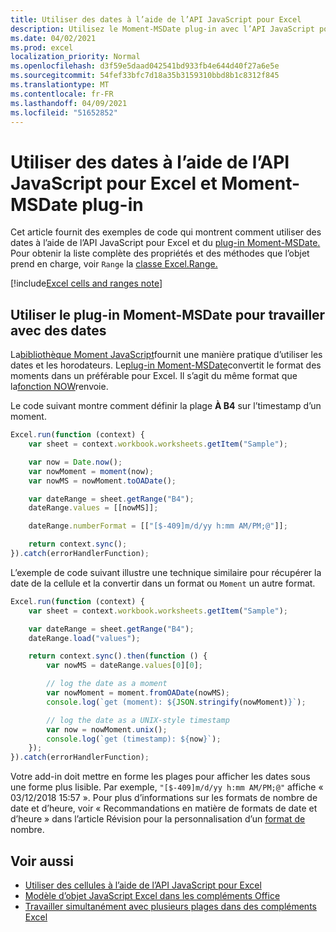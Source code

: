 ```yaml
---
title: Utiliser des dates à l’aide de l’API JavaScript pour Excel
description: Utilisez le Moment-MSDate plug-in avec l’API JavaScript pour Excel pour utiliser les dates.
ms.date: 04/02/2021
ms.prod: excel
localization_priority: Normal
ms.openlocfilehash: d3f59e5daad042541bd933fb4e644d40f27a6e5e
ms.sourcegitcommit: 54fef33bfc7d18a35b3159310bbd8b1c8312f845
ms.translationtype: MT
ms.contentlocale: fr-FR
ms.lasthandoff: 04/09/2021
ms.locfileid: "51652852"
---
```

# <a name="work-with-dates-using-the-excel-javascript-api-and-the-moment-msdate-plug-in"></a>Utiliser des dates à l’aide de l’API JavaScript pour Excel et Moment-MSDate plug-in

Cet article fournit des exemples de code qui montrent comment utiliser des dates à l’aide de l’API JavaScript pour Excel et du [plug-in Moment-MSDate.](https://www.npmjs.com/package/moment-msdate) Pour obtenir la liste complète des propriétés et des méthodes que l’objet prend en charge, voir `Range` la [classe Excel.Range.](/javascript/api/excel/excel.range)

[!include[Excel cells and ranges note](../includes/note-excel-cells-and-ranges.md)]

## <a name="use-the-moment-msdate-plug-in-to-work-with-dates"></a>Utiliser le plug-in Moment-MSDate pour travailler avec des dates

La[bibliothèque Moment JavaScript](https://momentjs.com/)fournit une manière pratique d’utiliser les dates et les horodateurs. Le[plug-in Moment-MSDate](https://www.npmjs.com/package/moment-msdate)convertit le format des moments dans un préférable pour Excel. Il s’agit du même format que la[fonction NOW](https://support.office.com/article/now-function-3337fd29-145a-4347-b2e6-20c904739c46)renvoie.

Le code suivant montre comment définir la plage **À B4** sur l’timestamp d’un moment.

```js
Excel.run(function (context) {
    var sheet = context.workbook.worksheets.getItem("Sample");

    var now = Date.now();
    var nowMoment = moment(now);
    var nowMS = nowMoment.toOADate();

    var dateRange = sheet.getRange("B4");
    dateRange.values = [[nowMS]];

    dateRange.numberFormat = [["[$-409]m/d/yy h:mm AM/PM;@"]];

    return context.sync();
}).catch(errorHandlerFunction);
```

L’exemple de code suivant illustre une technique similaire pour récupérer la date de la cellule et la convertir dans un format ou `Moment` un autre format.

```js
Excel.run(function (context) {
    var sheet = context.workbook.worksheets.getItem("Sample");

    var dateRange = sheet.getRange("B4");
    dateRange.load("values");

    return context.sync().then(function () {
        var nowMS = dateRange.values[0][0];

        // log the date as a moment
        var nowMoment = moment.fromOADate(nowMS);
        console.log(`get (moment): ${JSON.stringify(nowMoment)}`);

        // log the date as a UNIX-style timestamp
        var now = nowMoment.unix();
        console.log(`get (timestamp): ${now}`);
    });
}).catch(errorHandlerFunction);
```

Votre add-in doit mettre en forme les plages pour afficher les dates sous une forme plus lisible. Par exemple, `"[$-409]m/d/yy h:mm AM/PM;@"` affiche « 03/12/2018 15:57 ». Pour plus d’informations sur les formats de nombre de date et d’heure, voir « Recommandations en matière de formats de date et d’heure » dans l’article Révision pour la personnalisation d’un [format de](https://support.microsoft.com/office/c0a1d1fa-d3f4-4018-96b7-9c9354dd99f5) nombre.


## <a name="see-also"></a>Voir aussi

- [Utiliser des cellules à l’aide de l’API JavaScript pour Excel](excel-add-ins-cells.md)
- [Modèle d’objet JavaScript Excel dans les compléments Office](excel-add-ins-core-concepts.md)
- [Travailler simultanément avec plusieurs plages dans des compléments Excel](excel-add-ins-multiple-ranges.md)
